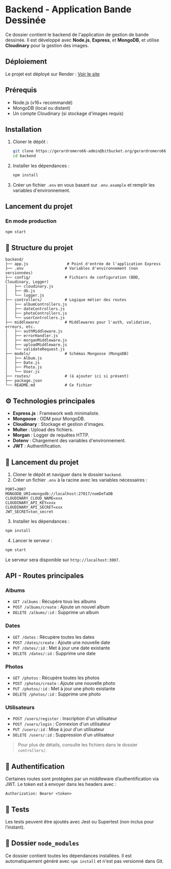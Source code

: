 # Backend - Application Bande Dessinée

Ce dossier contient le backend de l'application de gestion de bande dessinée. Il est développé avec **Node.js**, **Express**, et **MongoDB**, et utilise **Cloudinary** pour la gestion des images.

## Déploiement

Le projet est déployé sur Render : [Voir le site](https://leglaiveproduction-1.onrender.com)

## Prérequis

- Node.js (v16+ recommandé)
- MongoDB (local ou distant)
- Un compte Cloudinary (si stockage d'images requis)

## Installation

1. Cloner le dépôt :

   ```sh
   git clone https://gerardromero66-admin@bitbucket.org/gerardromero66/leglaiveproduction.git
   cd backend
   ```

2. Installer les dépendances :

   ```sh
   npm install
   ```

3. Créer un fichier `.env` en vous basant sur `.env.example` et remplir les variables d'environnement.

## Lancement du projet

### En mode production

```sh
npm start
```

## 📁 Structure du projet

```
backend/
├── app.js                 # Point d'entrée de l'application Express
├── .env                  # Variables d'environnement (non versionnées)
├── config/               # Fichiers de configuration (BDD, Cloudinary, Logger)
│   ├── cloudinary.js
│   ├── db.js
│   └── logger.js
├── controllers/          # Logique métier des routes
│   ├── albumControllers.js
│   ├── dateControllers.js
│   ├── photoControllers.js
│   └── userControllers.js
├── middleware/           # Middlewares pour l'auth, validation, erreurs, etc.
│   ├── authMiddleware.js
│   ├── errorHandler.js
│   ├── morganMiddleware.js
│   ├── uploadMiddleware.js
│   └── validateRequest.js
├── models/               # Schémas Mongoose (MongoDB)
│   ├── Album.js
│   ├── Date.js
│   ├── Photo.js
│   └── User.js
├── routes/               # (à ajouter ici si présent)
├── package.json
└── README.md             # Ce fichier
```

## ⚙️ Technologies principales

- **Express.js** : Framework web minimaliste.
- **Mongoose** : ODM pour MongoDB.
- **Cloudinary** : Stockage et gestion d'images.
- **Multer** : Upload des fichiers.
- **Morgan** : Logger de requêtes HTTP.
- **Dotenv** : Chargement des variables d'environnement.
- **JWT** : Authentification.

## 🚀 Lancement du projet

1. Cloner le dépôt et naviguer dans le dossier `backend`.
2. Créer un fichier `.env` à la racine avec les variables nécessaires :

```env
PORT=3007
MONGODB_URI=mongodb://localhost:27017/nomDeTaDB
CLOUDINARY_CLOUD_NAME=xxx
CLOUDINARY_API_KEY=xxx
CLOUDINARY_API_SECRET=xxx
JWT_SECRET=ton_secret
```

3. Installer les dépendances :

```bash
npm install
```

4. Lancer le serveur :

```bash
npm start
```

Le serveur sera disponible sur `http://localhost:3007`.

## API - Routes principales

### Albums

- `GET /albums` : Récupère tous les albums
- `POST /albums/create` : Ajoute un nouvel album
- `DELETE /albums/:id` : Supprime un album

### Dates

- `GET /dates` : Récupère toutes les dates
- `POST /dates/create` : Ajoute une nouvelle date
- `PUT /dates/:id` : Met à jour une date existante
- `DELETE /dates/:id` : Supprime une date

### Photos

- `GET /photos` : Récupère toutes les photos
- `POST /photos/create` : Ajoute une nouvelle photo
- `PUT /photos/:id` : Met à jour une photo existante
- `DELETE /photos/:id` : Supprime une photo

### Utilisateurs

- `POST /users/register` : Inscription d'un utilisateur
- `POST /users/login` : Connexion d'un utilisateur
- `PUT /users/:id` : Mise à jour d'un utilisateur
- `DELETE /users/:id` : Suppression d'un utilisateur

> Pour plus de détails, consulte les fichiers dans le dossier `controllers/`.

## 🔐 Authentification

Certaines routes sont protégées par un middleware d’authentification via JWT. Le token est à envoyer dans les headers avec :

```http
Authorization: Bearer <token>
```

## 🧪 Tests

Les tests peuvent être ajoutés avec Jest ou Supertest (non inclus pour l’instant).

## 📁 Dossier `node_modules`

Ce dossier contient toutes les dépendances installées. Il est automatiquement généré avec `npm install` et n'est pas versionné dans Git.
